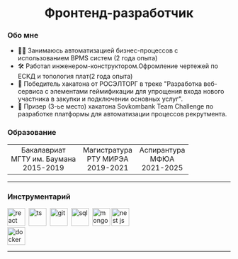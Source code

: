 <div id="header" align="center">
    <h1>Фронтенд-разработчик </h1>
</div>

### Обо мне
- 👨‍💻 Занимаюсь автоматизацией бизнес-процессов с использованием BPMS систем (2 года опыта)
- 🛠 Работал инженером-конструктором.Офромление чертежей по ЕСКД и топология плат(2 года опыта)
- 🥇 Победитель хакатона от РОСЭЛТОРГ в треке "Разработка веб-сервиса с элементами геймификации для упрощения входа нового участника в закупки и подключении основных услуг".
- 🥉 Призер (3-ье место) хакатона Sovkombank Team Challenge по разработке платформы для автоматизации процессов рекрутмента.
### Образование
<table align="center" >
<td>
    <div>
<!--        <p align="center">
            <img src="./1.png" alt="education"/>
        </p> -->
        <div align="center" >Бакалавриат</dv>
        <div align="center" >МГТУ им. Баумана</dv>
        <div align="center" >2015-2019</dv>
    </div>
</td>
<td>
    <div>
<!--         <p align="center">
            <img src="./1.png" alt="education"  />
        </p> -->
        <div align="center" >Магистратура</dv>
        <div align="center" >РТУ МИРЭА</dv>
        <div align="center" >2019-2021</dv>
    </div>
</td>
<td>
    <div>
<!--         <p align="center">
            <img src="./1.png" alt="education"/>
        </p> -->
         <div align="center" >Аспирантура</dv>
        <div align="center" >МФЮА</dv>
        <div align="center" >2021-2025</dv>
    </div>
</td>
</table>

---

### Инструментарий
<img src="https://cdn.jsdelivr.net/gh/devicons/devicon/icons/react/react-original.svg" title="react" width="40" height="40"/>&nbsp;
<img src="https://cdn.jsdelivr.net/gh/devicons/devicon/icons/typescript/typescript-original.svg" title="ts" width="40" height="40" />&nbsp;
<img src="https://cdn.jsdelivr.net/gh/devicons/devicon/icons/git/git-plain.svg" title="git" width="40" height="40"/>&nbsp;
<img src="https://cdn.jsdelivr.net/gh/devicons/devicon/icons/postgresql/postgresql-original.svg" title="sql" width="40" height="40"/>&nbsp;
<img src="https://cdn.jsdelivr.net/gh/devicons/devicon/icons/mongodb/mongodb-original-wordmark.svg" title="mongodb"  width="40" height="40"/>
<img src="https://cdn.jsdelivr.net/gh/devicons/devicon@latest/icons/nestjs/nestjs-original.svg" title="nest js"  width="40" height="40" />      
<img src="https://cdn.jsdelivr.net/gh/devicons/devicon@latest/icons/docker/docker-original.svg" title="docker"   width="40" height="40"/>



---
